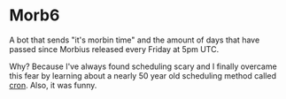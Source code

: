 # Morb6

A bot that sends "it's morbin time" and the amount of days that have passed since Morbius released every Friday at 5pm UTC.

Why? Because I've always found scheduling scary and I finally overcame this fear by learning about a nearly 50 year old scheduling method called [cron](https://en.wikipedia.org/wiki/Cron).
Also, it was funny.

